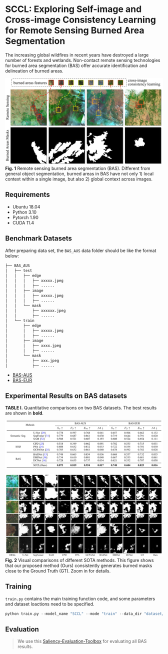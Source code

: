 # SCCL: Exploring Self-image and Cross-image Consistency Learning for Remote Sensing Burned Area Segmentation
The increasing global wildfires in recent years have destroyed a large number of forests and wetlands. Non-contact remote sensing technologies for burned area segmentation (BAS) offer accurate identification and delineation of burned areas.

![image](./figs/baV2.jpg)  
**Fig. 1** Remote sensing burned area segmentation (BAS).
Different from general object segmentation, burned areas in BAS have not only 1) local context within a single image, but also 2) global context across images.

## Requirements
- Ubuntu 18.04
- Python 3.10
- Pytorch 1.90
- CUDA 11.4

## Benchmark Datasets
After preparing data set, the ```BAS_AUS``` data folder should be like the format below:
```
├── BAS_AUS
│   ├── test
│   │   ├── edge
│   │   │   ├── xxxxx.jpeg
│   │   │   ├── ......
│   │   ├── image
│   │   │   ├── xxxxx.jpeg
│   │   │   ├── ......
│   │   └── mask
│   │       ├── xxxxxx.jpeg
│   │       ├── ......
│   └── train
│       ├── edge
│       │   ├── xxxxx.jpeg
│       │   ├── ......
│       ├── image
│       │   ├── xxxx.jpeg
│       │   ├── ......
│       └── mask
│           ├── xxx.jpeg
│           ├── ......
```
- [BAS-AUS](https://pan.baidu.com/s/1W_sJp-El8KU2Fzogqs98fA) 
- [BAS-EUR](https://pan.baidu.com/s/1W_sJp-El8KU2Fzogqs98fA) 

## Experimental Results on BAS datasets

**TABLE I.** Quantitative comparisons on two BAS datasets. The best results are shown in **bold**.

![image](./figs/sota.png)  



![image](./figs/res.png)
**Fig. 2** Visual comparisons of different SOTA methods.
		This figure shows that our proposed method (Ours) consistently generates burned masks close to the Ground Truth (GT).
		Zoom in for details.
## Training
```train.py``` contains the main training function code, and some parameters and dataset loactions need to be specified.
```python
python train.py --model_name "SCCL" --mode "train" --data_dir "dataset/BAS-AUS" 
```


## Evaluation
> We use this [Saliency-Evaluation-Toolbox](https://github.com/jiwei0921/Saliency-Evaluation-Toolbox) for evaluating all BAS results.
